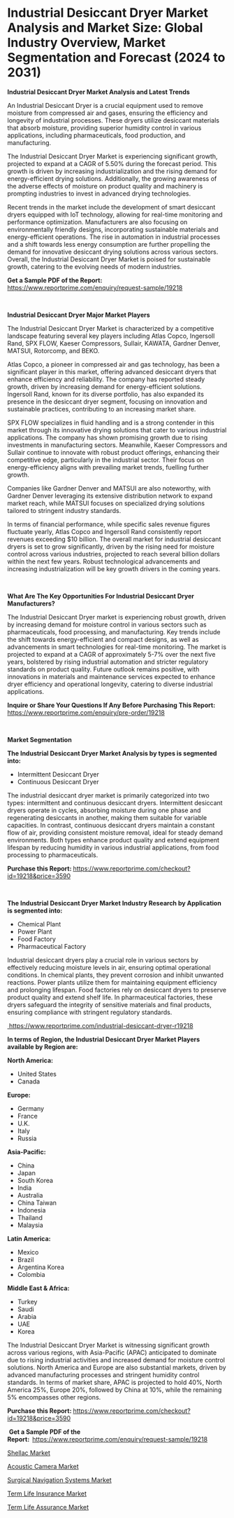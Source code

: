<p><h1>Industrial Desiccant Dryer Market Analysis and Market Size: Global Industry Overview, Market Segmentation and Forecast (2024 to 2031)</h1></p><p><strong>Industrial Desiccant Dryer Market Analysis and Latest Trends</strong></p>
<p><p>An Industrial Desiccant Dryer is a crucial equipment used to remove moisture from compressed air and gases, ensuring the efficiency and longevity of industrial processes. These dryers utilize desiccant materials that absorb moisture, providing superior humidity control in various applications, including pharmaceuticals, food production, and manufacturing. </p><p>The Industrial Desiccant Dryer Market is experiencing significant growth, projected to expand at a CAGR of 5.50% during the forecast period. This growth is driven by increasing industrialization and the rising demand for energy-efficient drying solutions. Additionally, the growing awareness of the adverse effects of moisture on product quality and machinery is prompting industries to invest in advanced drying technologies.</p><p>Recent trends in the market include the development of smart desiccant dryers equipped with IoT technology, allowing for real-time monitoring and performance optimization. Manufacturers are also focusing on environmentally friendly designs, incorporating sustainable materials and energy-efficient operations. The rise in automation in industrial processes and a shift towards less energy consumption are further propelling the demand for innovative desiccant drying solutions across various sectors. Overall, the Industrial Desiccant Dryer Market is poised for sustainable growth, catering to the evolving needs of modern industries.</p></p>
<p><strong>Get a Sample PDF of the Report:&nbsp;</strong> <a href="https://www.reportprime.com/enquiry/request-sample/19218?utm_campaign=1860&utm_medium=2&utm_source=Github&utm_content=ia&utm_term=22112024&utm_id=industrial-desiccant-dryer">https://www.reportprime.com/enquiry/request-sample/19218</a></p>
<p>&nbsp;</p>
<p><strong>Industrial Desiccant Dryer Major Market Players</strong></p>
<p><p>The Industrial Desiccant Dryer Market is characterized by a competitive landscape featuring several key players including Atlas Copco, Ingersoll Rand, SPX FLOW, Kaeser Compressors, Sullair, KAWATA, Gardner Denver, MATSUI, Rotorcomp, and BEKO. </p><p>Atlas Copco, a pioneer in compressed air and gas technology, has been a significant player in this market, offering advanced desiccant dryers that enhance efficiency and reliability. The company has reported steady growth, driven by increasing demand for energy-efficient solutions. Ingersoll Rand, known for its diverse portfolio, has also expanded its presence in the desiccant dryer segment, focusing on innovation and sustainable practices, contributing to an increasing market share.</p><p>SPX FLOW specializes in fluid handling and is a strong contender in this market through its innovative drying solutions that cater to various industrial applications. The company has shown promising growth due to rising investments in manufacturing sectors. Meanwhile, Kaeser Compressors and Sullair continue to innovate with robust product offerings, enhancing their competitive edge, particularly in the industrial sector. Their focus on energy-efficiency aligns with prevailing market trends, fuelling further growth.</p><p>Companies like Gardner Denver and MATSUI are also noteworthy, with Gardner Denver leveraging its extensive distribution network to expand market reach, while MATSUI focuses on specialized drying solutions tailored to stringent industry standards.</p><p>In terms of financial performance, while specific sales revenue figures fluctuate yearly, Atlas Copco and Ingersoll Rand consistently report revenues exceeding $10 billion. The overall market for industrial desiccant dryers is set to grow significantly, driven by the rising need for moisture control across various industries, projected to reach several billion dollars within the next few years. Robust technological advancements and increasing industrialization will be key growth drivers in the coming years.</p></p>
<p>&nbsp;</p>
<p><strong>What Are The Key Opportunities For Industrial Desiccant Dryer Manufacturers?</strong></p>
<p><p>The Industrial Desiccant Dryer market is experiencing robust growth, driven by increasing demand for moisture control in various sectors such as pharmaceuticals, food processing, and manufacturing. Key trends include the shift towards energy-efficient and compact designs, as well as advancements in smart technologies for real-time monitoring. The market is projected to expand at a CAGR of approximately 5-7% over the next five years, bolstered by rising industrial automation and stricter regulatory standards on product quality. Future outlook remains positive, with innovations in materials and maintenance services expected to enhance dryer efficiency and operational longevity, catering to diverse industrial applications.</p></p>
<p><strong>Inquire or Share Your Questions If Any Before Purchasing This Report:</strong> <a href="https://www.reportprime.com/enquiry/pre-order/19218?utm_campaign=1860&utm_medium=2&utm_source=Github&utm_content=ia&utm_term=22112024&utm_id=industrial-desiccant-dryer">https://www.reportprime.com/enquiry/pre-order/19218</a></p>
<p>&nbsp;</p>
<p><strong>Market Segmentation</strong></p>
<p><strong>The Industrial Desiccant Dryer Market Analysis by types is segmented into:</strong></p>
<p><ul><li>Intermittent Desiccant Dryer</li><li>Continuous Desiccant Dryer</li></ul></p>
<p><p>The industrial desiccant dryer market is primarily categorized into two types: intermittent and continuous desiccant dryers. Intermittent desiccant dryers operate in cycles, absorbing moisture during one phase and regenerating desiccants in another, making them suitable for variable capacities. In contrast, continuous desiccant dryers maintain a constant flow of air, providing consistent moisture removal, ideal for steady demand environments. Both types enhance product quality and extend equipment lifespan by reducing humidity in various industrial applications, from food processing to pharmaceuticals.</p></p>
<p><strong>Purchase this Report:&nbsp;</strong><a href="https://www.reportprime.com/checkout?id=19218&price=3590&utm_campaign=1860&utm_medium=2&utm_source=Github&utm_content=ia&utm_term=22112024&utm_id=industrial-desiccant-dryer">https://www.reportprime.com/checkout?id=19218&price=3590</a></p>
<p>&nbsp;</p>
<p><strong>The Industrial Desiccant Dryer Market Industry Research by Application is segmented into:</strong></p>
<p><ul><li>Chemical Plant</li><li>Power Plant</li><li>Food Factory</li><li>Pharmaceutical Factory</li></ul></p>
<p><p>Industrial desiccant dryers play a crucial role in various sectors by effectively reducing moisture levels in air, ensuring optimal operational conditions. In chemical plants, they prevent corrosion and inhibit unwanted reactions. Power plants utilize them for maintaining equipment efficiency and prolonging lifespan. Food factories rely on desiccant dryers to preserve product quality and extend shelf life. In pharmaceutical factories, these dryers safeguard the integrity of sensitive materials and final products, ensuring compliance with stringent regulatory standards.</p></p>
<p><a href="https://www.reportprime.com/industrial-desiccant-dryer-r19218?utm_campaign=1860&utm_medium=2&utm_source=Github&utm_content=ia&utm_term=22112024&utm_id=industrial-desiccant-dryer">&nbsp;https://www.reportprime.com/industrial-desiccant-dryer-r19218</a></p>
<p><strong>In terms of Region, the Industrial Desiccant Dryer Market Players available by Region are:</strong></p>
<p>
    <p> <strong> North America: </strong>
        <ul>
            <li>United States</li>
            <li>Canada</li>
        </ul>
        </p> 
    <p> <strong> Europe: </strong>
        <ul>
            <li>Germany</li>
            <li>France</li>
            <li>U.K.</li>
            <li>Italy</li>
            <li>Russia</li>
        </ul>
        </p> 
    <p> <strong> Asia-Pacific: </strong>
        <ul>
            <li>China</li>
            <li>Japan</li>
            <li>South Korea</li>
            <li>India</li>
            <li>Australia</li>
            <li>China Taiwan</li>
            <li>Indonesia</li>
            <li>Thailand</li>
            <li>Malaysia</li>
        </ul>
        </p> 
    <p> <strong> Latin America: </strong>
        <ul>
            <li>Mexico</li>
            <li>Brazil</li>
            <li>Argentina Korea</li>
            <li>Colombia</li>
        </ul>
        </p> 
    <p> <strong> Middle East & Africa: </strong>
        <ul>
            <li>Turkey</li>
            <li>Saudi</li>
            <li>Arabia</li>
            <li>UAE</li>
            <li>Korea</li>
        </ul>
    </p>
    </p>
<p><p>The Industrial Desiccant Dryer Market is witnessing significant growth across various regions, with Asia-Pacific (APAC) anticipated to dominate due to rising industrial activities and increased demand for moisture control solutions. North America and Europe are also substantial markets, driven by advanced manufacturing processes and stringent humidity control standards. In terms of market share, APAC is projected to hold 40%, North America 25%, Europe 20%, followed by China at 10%, while the remaining 5% encompasses other regions.</p></p>
<p><strong>Purchase this Report: </strong><a href="https://www.reportprime.com/checkout?id=19218&price=3590&utm_campaign=1860&utm_medium=2&utm_source=Github&utm_content=ia&utm_term=22112024&utm_id=industrial-desiccant-dryer">https://www.reportprime.com/checkout?id=19218&price=3590</a></p>
<p>&nbsp;<strong>Get a Sample PDF of the Report:&nbsp;&nbsp;</strong><a href="https://www.reportprime.com/enquiry/request-sample/19218?utm_campaign=1860&utm_medium=2&utm_source=Github&utm_content=ia&utm_term=22112024&utm_id=industrial-desiccant-dryer">https://www.reportprime.com/enquiry/request-sample/19218</a></p>
<p><strong></strong></p>
<p><p><a href="https://www.linkedin.com/pulse/shellac-market-assessment-predictive-metrics-future-insights-uniue?utm_campaign=1860&utm_medium=2&utm_source=Github&utm_content=ia&utm_term=22112024&utm_id=industrial-desiccant-dryer">Shellac Market</a></p><p><a href="https://www.linkedin.com/pulse/examining-market-forces-influencing-acoustic-camera-size-6jf3e?utm_campaign=1860&utm_medium=2&utm_source=Github&utm_content=ia&utm_term=22112024&utm_id=industrial-desiccant-dryer">Acoustic Camera Market</a></p><p><a href="https://www.linkedin.com/pulse/emerging-surgical-navigation-systems-market-opportunities-xdpoe?utm_campaign=1860&utm_medium=2&utm_source=Github&utm_content=ia&utm_term=22112024&utm_id=industrial-desiccant-dryer">Surgical Navigation Systems Market</a></p><p><a href="https://issuu.com/reportprime-2/docs/term-life-insurance-market-size-203_158ed7a2b54a65?utm_campaign=1860&utm_medium=2&utm_source=Github&utm_content=ia&utm_term=22112024&utm_id=industrial-desiccant-dryer">Term Life Insurance Market</a></p><p><a href="https://issuu.com/reportprime-2/docs/term-life-assurance-market-size-203_1d6c00393ccfc9?utm_campaign=1860&utm_medium=2&utm_source=Github&utm_content=ia&utm_term=22112024&utm_id=industrial-desiccant-dryer">Term Life Assurance Market</a></p></p>